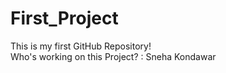 # First_Project
This is my first GitHub Repository!
<br>
Who's working on this Project? : Sneha Kondawar
